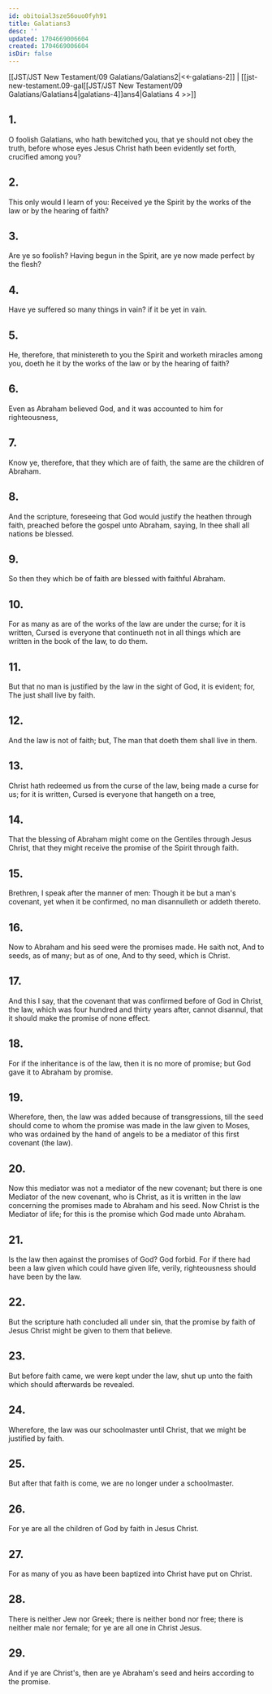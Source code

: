 ```yaml
---
id: obitoial3sze56ouo0fyh91
title: Galatians3
desc: ''
updated: 1704669006604
created: 1704669006604
isDir: false
---
```

[[JST/JST New Testament/09 Galatians/Galatians2|<<-galatians-2]] | [[jst-new-testament.09-gal[[JST/JST New Testament/09 Galatians/Galatians4|galatians-4]]ans4|Galatians 4 >>]]
## 1.
O foolish Galatians, who hath bewitched you, that ye should not obey the truth, before whose eyes Jesus Christ hath been evidently set forth, crucified among you?
## 2.
This only would I learn of you: Received ye the Spirit by the works of the law or by the hearing of faith?
## 3.
Are ye so foolish? Having begun in the Spirit, are ye now made perfect by the flesh?
## 4.
Have ye suffered so many things in vain? if it be yet in vain.
## 5.
He, therefore, that ministereth to you the Spirit and worketh miracles among you, doeth he it by the works of the law or by the hearing of faith?
## 6.
Even as Abraham believed God, and it was accounted to him for righteousness,
## 7.
Know ye, therefore, that they which are of faith, the same are the children of Abraham.
## 8.
And the scripture, foreseeing that God would justify the heathen through faith, preached before the gospel unto Abraham, saying, In thee shall all nations be blessed.
## 9.
So then they which be of faith are blessed with faithful Abraham.
## 10.
For as many as are of the works of the law are under the curse; for it is written, Cursed is everyone that continueth not in all things which are written in the book of the law, to do them.
## 11.
But that no man is justified by the law in the sight of God, it is evident; for, The just shall live by faith.
## 12.
And the law is not of faith; but, The man that doeth them shall live in them.
## 13.
Christ hath redeemed us from the curse of the law, being made a curse for us; for it is written, Cursed is everyone that hangeth on a tree,
## 14.
That the blessing of Abraham might come on the Gentiles through Jesus Christ, that they might receive the promise of the Spirit through faith.
## 15.
Brethren, I speak after the manner of men: Though it be but a man\'s covenant, yet when it be confirmed, no man disannulleth or addeth thereto.
## 16.
Now to Abraham and his seed were the promises made. He saith not, And to seeds, as of many; but as of one, And to thy seed, which is Christ.
## 17.
And this I say, that the covenant that was confirmed before of God in Christ, the law, which was four hundred and thirty years after, cannot disannul, that it should make the promise of none effect.
## 18.
For if the inheritance is of the law, then it is no more of promise; but God gave it to Abraham by promise.
## 19.
Wherefore, then, the law was added because of transgressions, till the seed should come to whom the promise was made in the law given to Moses, who was ordained by the hand of angels to be a mediator of this first covenant (the law).
## 20.
Now this mediator was not a mediator of the new covenant; but there is one Mediator of the new covenant, who is Christ, as it is written in the law concerning the promises made to Abraham and his seed. Now Christ is the Mediator of life; for this is the promise which God made unto Abraham.
## 21.
Is the law then against the promises of God? God forbid. For if there had been a law given which could have given life, verily, righteousness should have been by the law.
## 22.
But the scripture hath concluded all under sin, that the promise by faith of Jesus Christ might be given to them that believe.
## 23.
But before faith came, we were kept under the law, shut up unto the faith which should afterwards be revealed.
## 24.
Wherefore, the law was our schoolmaster until Christ, that we might be justified by faith.
## 25.
But after that faith is come, we are no longer under a schoolmaster.
## 26.
For ye are all the children of God by faith in Jesus Christ.
## 27.
For as many of you as have been baptized into Christ have put on Christ.
## 28.
There is neither Jew nor Greek; there is neither bond nor free; there is neither male nor female; for ye are all one in Christ Jesus.
## 29.
And if ye are Christ\'s, then are ye Abraham\'s seed and heirs according to the promise.

